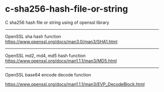 # c-sha256-hash-file-or-string
C sha256 hash file or string using of openssl library

<hr>

OpenSSL sha hash function 
<a href="https://www.openssl.org/docs/man3.0/man3/SHA1.html">
https://www.openssl.org/docs/man3.0/man3/SHA1.html
</a>

<hr>

OpenSSL md2, md4, md5 hash function
<a href="https://www.openssl.org/docs/man1.1.1/man3/MD5.html">
https://www.openssl.org/docs/man1.1.1/man3/MD5.html
</a>

<hr>

OpenSSL base64 encode decode function
<a href="https://www.openssl.org/docs/man1.1.1/man3/EVP_DecodeBlock.html">

https://www.openssl.org/docs/man1.1.1/man3/EVP_DecodeBlock.html
</a>
